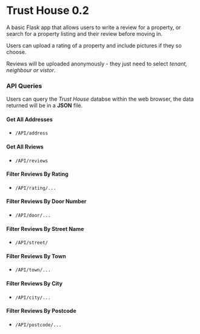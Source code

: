 # Trust House 0.2 #

A basic Flask app that allows users to write a review for a property, or search for a property listing and their review before moving in.

Users can upload a rating of a property and include pictures if they so choose.

Reviews will be uploaded anonymously - they just need to select *tenant, neighbour or vistor*.


### API Queries ###
Users can query the *Trust House* databse within the web browser, the data returned will be in a **JSON** file.

#### Get All Addresses ####
- `/API/address`

#### Get All Rviews ####
- `/API/reviews`

#### Filter Reviews By Rating ####
- `/API/rating/...`

#### Filter Reviews By Door Number ####
- `/API/door/...`

#### Filter Reviews By Street Name ####
- `/API/street/`

#### Filter Reviews By Town ####
- `/API/town/...`

#### Filter Reviews By City ####
- `/API/city/...`

#### Filter Reviews By Postcode ####
- `/API/postcode/...`
